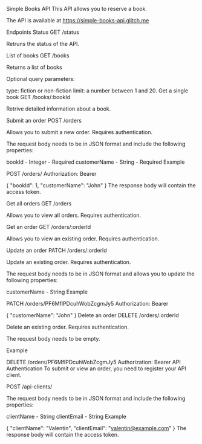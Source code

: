 Simple Books API
This API allows you to reserve a book.

The API is available at https://simple-books-api.glitch.me

Endpoints
Status
GET /status

Retruns the status of the API.

List of books
GET /books

Returns a list of books

Optional query parameters:

type: fiction or non-fiction
limit: a number between 1 and 20.
Get a single book
GET /books/:bookId

Retrive detailed information about a book.

Submit an order
POST /orders

Allows you to submit a new order. Requires authentication.

The request body needs to be in JSON format and include the following properties:

bookId - Integer - Required
customerName - String - Required
Example

POST /orders/
Authorization: Bearer <YOUR TOKEN>

{
  "bookId": 1,
  "customerName": "John"
}
The response body will contain the access token.

Get all orders
GET /orders

Allows you to view all orders. Requires authentication.

Get an order
GET /orders/:orderId

Allows you to view an existing order. Requires authentication.

Update an order
PATCH /orders/:orderId

Update an existing order. Requires authentication.

The request body needs to be in JSON format and allows you to update the following properties:

customerName - String
Example

PATCH /orders/PF6MflPDcuhWobZcgmJy5
Authorization: Bearer <YOUR TOKEN>

{
  "customerName": "John"
}
Delete an order
DELETE /orders/:orderId

Delete an existing order. Requires authentication.

The request body needs to be empty.

Example

DELETE /orders/PF6MflPDcuhWobZcgmJy5
Authorization: Bearer <YOUR TOKEN>
API Authentication
To submit or view an order, you need to register your API client.

POST /api-clients/

The request body needs to be in JSON format and include the following properties:

clientName - String
clientEmail - String
Example

{
   "clientName": "Valentin",
   "clientEmail": "valentin@example.com"
}
The response body will contain the access token.
